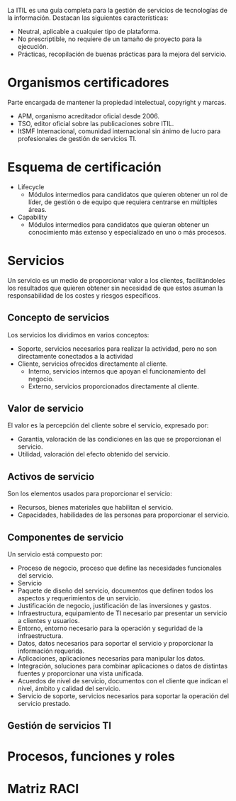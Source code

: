 La ITIL es una guía completa para la gestión de servicios de tecnologías de la información. Destacan las siguientes características:
- Neutral, aplicable a cualquier tipo de plataforma.
- No prescriptible, no requiere de un tamaño de proyecto para la ejecución.
- Prácticas, recopilación de buenas prácticas para la mejora del servicio.
# Organismos certificadores
Parte encargada de mantener la propiedad intelectual, copyright y marcas.
- APM, organismo acreditador oficial desde 2006.
- TSO, editor oficial sobre las publicaciones sobre ITIL.
- ItSMF Internacional, comunidad internacional sin ánimo de lucro para profesionales de gestión de servicios TI.
# Esquema de certificación
- Lifecycle
	- Módulos intermedios para candidatos que quieren obtener un rol de líder, de gestión o de equipo que requiera centrarse en múltiples áreas.
- Capability
	- Módulos intermedios para candidatos que quieran obtener un conocimiento más extenso y especializado en uno o más procesos.
# Servicios
Un servicio es un medio de proporcionar valor a los clientes, facilitándoles los resultados que quieren obtener sin necesidad de que estos asuman la responsabilidad de los costes y riesgos específicos.
## Concepto de servicios
Los servicios los dividimos en varios conceptos:
- Soporte, servicios necesarios para realizar la actividad, pero no son directamente conectados a la actividad
- Cliente, servicios ofrecidos directamente al cliente.
	- Interno, servicios internos que apoyan el funcionamiento del negocio.
	- Externo, servicios proporcionados directamente al cliente.
## Valor de servicio
El valor es la percepción del cliente sobre el servicio, expresado por:
- Garantía, valoración de las condiciones en las que se proporcionan el servicio.
- Utilidad, valoración del efecto obtenido del servicio.
## Activos de servicio
Son los elementos usados para proporcionar el servicio:
- Recursos, bienes materiales que habilitan el servicio.
- Capacidades, habilidades de las personas para proporcionar el servicio.
## Componentes de servicio
Un servicio está compuesto por:
- Proceso de negocio, proceso que define las necesidades funcionales del servicio.
- Servicio
- Paquete de diseño del servicio, documentos que definen todos los aspectos y requerimientos de un servicio.
- Justificación de negocio, justificación de las inversiones y gastos.
- Infraestructura, equipamiento de TI necesario par presentar un servicio a clientes y usuarios.
- Entorno, entorno necesario para la operación y seguridad de la infraestructura.
- Datos, datos necesarios para soportar el servicio y proporcionar la información requerida.
- Aplicaciones, aplicaciones necesarias para manipular los datos.
- Integración, soluciones para combinar aplicaciones o datos de distintas fuentes y proporcionar una vista unificada.
- Acuerdos de nivel de servicio, documentos con el cliente que indican el nivel, ámbito y calidad del servicio.
- Servicio de soporte, servicios necesarios para soportar la operación del servicio prestado.
## Gestión de servicios TI
# Procesos, funciones y roles
# Matriz RACI